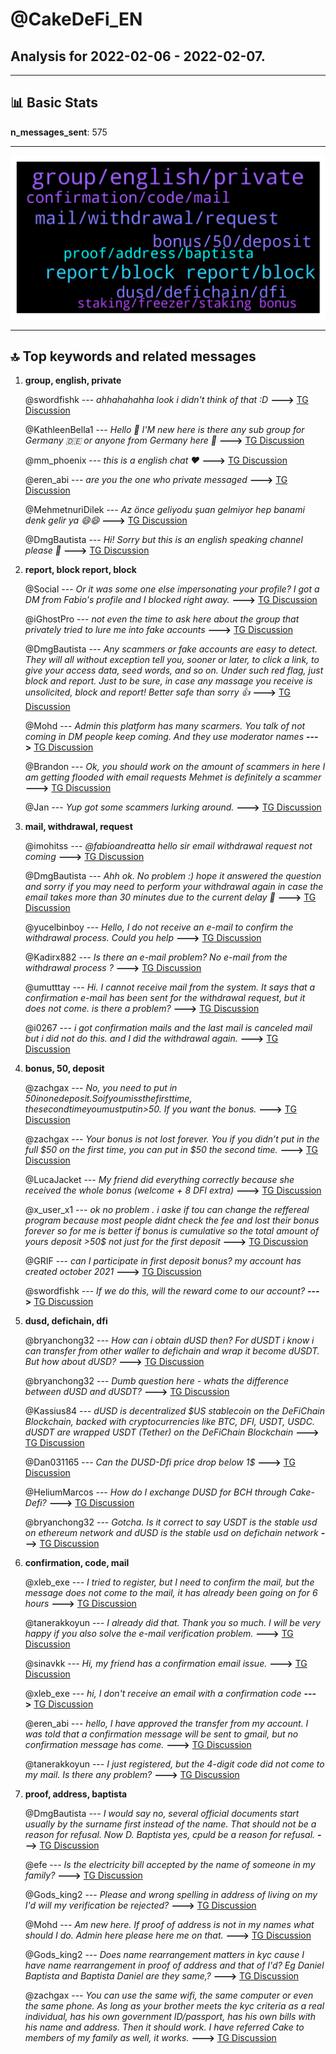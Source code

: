 # **@CakeDeFi_EN**
 ## Analysis for **2022-02-06** - **2022-02-07**.

---

## 📊 **Basic Stats**

**n_messages_sent**: 575

---
![wordcloud](CakeDeFi_EN_1Days_wordcloud.png)

---


## 🔝 **Top keywords and related messages**

1. **group, english, private**

    @swordfishk --- *ahhahahahha   look i didn't think of that :D* **--->** [TG Discussion](https://t.me/CakeDeFi_EN/174257)

    @KathleenBella1 --- *Hello 👋  I'M new here is there any sub group for Germany 🇩🇪  or anyone from Germany here 🤨* **--->** [TG Discussion](https://t.me/CakeDeFi_EN/173122)

    @mm_phoenix --- *this is a english chat ❤️* **--->** [TG Discussion](https://t.me/CakeDeFi_EN/173594)

    @eren_abi --- *are you the one who private messaged* **--->** [TG Discussion](https://t.me/CakeDeFi_EN/173912)

    @MehmetnuriDilek --- *Az önce geliyodu şuan gelmiyor hep banami denk gelir ya 😄😄* **--->** [TG Discussion](https://t.me/CakeDeFi_EN/173593)

    @DmgBautista --- *Hi! Sorry but this is an english speaking channel please 🙂* **--->** [TG Discussion](https://t.me/CakeDeFi_EN/174027)

2. **report, block report, block**

    @Social --- *Or it was some one else impersonating your profile? I got a DM from Fabio's profile and I blocked right away.* **--->** [TG Discussion](https://t.me/CakeDeFi_EN/173318)

    @iGhostPro --- *not even the time to ask here about the group that privately tried to lure me into fake accounts* **--->** [TG Discussion](https://t.me/CakeDeFi_EN/174148)

    @DmgBautista --- *Any scammers or fake accounts are easy to detect. They will all without exception tell you, sooner or later, to click a link, to give your access data, seed words, and so on. Under such red flag, just block and report. Just to be sure, in case any massage you receive is unsolicited, block and report! Better safe than sorry 👍* **--->** [TG Discussion](https://t.me/CakeDeFi_EN/174159)

    @Mohd --- *Admin this platform has many scarmers. You talk of not coming in DM people keep coming. And they use moderator names* **--->** [TG Discussion](https://t.me/CakeDeFi_EN/173548)

    @Brandon --- *Ok, you should work on the amount of scammers in here I am getting flooded with email requests Mehmet is definitely a scammer* **--->** [TG Discussion](https://t.me/CakeDeFi_EN/173741)

    @Jan --- *Yup got some scammers lurking around.* **--->** [TG Discussion](https://t.me/CakeDeFi_EN/173714)

3. **mail, withdrawal, request**

    @imohitss --- *@fabioandreatta  hello sir email withdrawal request not coming* **--->** [TG Discussion](https://t.me/CakeDeFi_EN/173621)

    @DmgBautista --- *Ahh ok. No problem :) hope it answered the question and sorry if you may need to perform your withdrawal again in case the email takes more than 30 minutes due to the current delay 🙂* **--->** [TG Discussion](https://t.me/CakeDeFi_EN/173890)

    @yucelbinboy --- *Hello, I do not receive an e-mail to confirm the withdrawal process. Could you help* **--->** [TG Discussion](https://t.me/CakeDeFi_EN/173606)

    @Kadirx882 --- *Is there an e-mail problem? No e-mail from the withdrawal process ?* **--->** [TG Discussion](https://t.me/CakeDeFi_EN/173780)

    @umutttay --- *Hi. I cannot receive mail from the system. It says that a confirmation e-mail has been sent for the withdrawal request, but it does not come. is there a problem?* **--->** [TG Discussion](https://t.me/CakeDeFi_EN/173587)

    @i0267 --- *i got confirmation mails and the last mail is canceled mail but i did not do this. and I did the withdrawal again.* **--->** [TG Discussion](https://t.me/CakeDeFi_EN/173823)

4. **bonus, 50, deposit**

    @zachgax --- *No, you need to put in $50 in one deposit. So if you miss the first time, the second time you must put in >$50. If you want the bonus.* **--->** [TG Discussion](https://t.me/CakeDeFi_EN/173895)

    @zachgax --- *Your bonus is not lost forever. You if you didn’t put in the full $50 on the first time, you can put in $50 the second time.* **--->** [TG Discussion](https://t.me/CakeDeFi_EN/173874)

    @LucaJacket --- *My friend did everything correctly because she received the whole bonus (welcome + 8 DFI extra)* **--->** [TG Discussion](https://t.me/CakeDeFi_EN/173254)

    @x_user_x1 --- *ok no problem . i aske if tou can change the reffereal program because most people didnt check the fee and lost their bonus forever so for me is better if bonus is cumulative so the total amount of yours deposit >50$ not just for the first deposit* **--->** [TG Discussion](https://t.me/CakeDeFi_EN/173864)

    @GRIF --- *can I participate in first deposit bonus? my account has created october 2021* **--->** [TG Discussion](https://t.me/CakeDeFi_EN/174214)

    @swordfishk --- *If we do this, will the reward come to our account?* **--->** [TG Discussion](https://t.me/CakeDeFi_EN/174239)

5. **dusd, defichain, dfi**

    @bryanchong32 --- *How can i obtain dUSD then? For dUSDT i know i can transfer from other waller to defichain and wrap it become dUSDT. But how about dUSD?* **--->** [TG Discussion](https://t.me/CakeDeFi_EN/174279)

    @bryanchong32 --- *Dumb question here - whats the difference between dUSD and dUSDT?* **--->** [TG Discussion](https://t.me/CakeDeFi_EN/174269)

    @Kassius84 --- *dUSD is decentralized $US stablecoin on the DeFiChain Blockchain, backed with cryptocurrencies like BTC, DFI, USDT, USDC. dUSDT are wrapped USDT (Tether) on the DeFiChain Blockchain* **--->** [TG Discussion](https://t.me/CakeDeFi_EN/174275)

    @Dan031165 --- *Can the DUSD-Dfi price drop below 1$* **--->** [TG Discussion](https://t.me/CakeDeFi_EN/173441)

    @HeliumMarcos --- *How do I exchange DUSD for BCH through Cake-Defi?* **--->** [TG Discussion](https://t.me/CakeDeFi_EN/173154)

    @bryanchong32 --- *Gotcha. Is it correct to say USDT is the stable usd on ethereum network and dUSD is the stable usd on defichain network* **--->** [TG Discussion](https://t.me/CakeDeFi_EN/174286)

6. **confirmation, code, mail**

    @xleb_exe --- *I tried to register, but I need to confirm the mail, but the message does not come to the mail, it has already been going on for 6 hours* **--->** [TG Discussion](https://t.me/CakeDeFi_EN/174219)

    @tanerakkoyun --- *I already did that. Thank you so much. I will be very happy if you also solve the e-mail verification problem.* **--->** [TG Discussion](https://t.me/CakeDeFi_EN/174083)

    @sinavkk --- *Hi, my friend has a confirmation email issue.* **--->** [TG Discussion](https://t.me/CakeDeFi_EN/173668)

    @xleb_exe --- *hi, I don't receive an email with a confirmation code* **--->** [TG Discussion](https://t.me/CakeDeFi_EN/173947)

    @eren_abi --- *hello, I have approved the transfer from my account. I was told that a confirmation message will be sent to gmail, but no confirmation message has come.* **--->** [TG Discussion](https://t.me/CakeDeFi_EN/173882)

    @tanerakkoyun --- *I just registered, but the 4-digit code did not come to my mail. Is there any problem?* **--->** [TG Discussion](https://t.me/CakeDeFi_EN/174008)

7. **proof, address, baptista**

    @DmgBautista --- *I would say no, several official documents start usually by the surname first instead of the name. That should not be a reason for refusal. Now D. Baptista yes, cpuld be a reason for refusal.* **--->** [TG Discussion](https://t.me/CakeDeFi_EN/174072)

    @efe --- *Is the electricity bill accepted by the name of someone in my family?* **--->** [TG Discussion](https://t.me/CakeDeFi_EN/173838)

    @Gods_king2 --- *Please and wrong spelling in address of living on my I'd will my verification be rejected?* **--->** [TG Discussion](https://t.me/CakeDeFi_EN/174069)

    @Mohd --- *Am new here. If proof of address is not in my names what should I do. Admin here please here me on that.* **--->** [TG Discussion](https://t.me/CakeDeFi_EN/173536)

    @Gods_king2 --- *Does name rearrangement matters in kyc cause I have name rearrangement in proof of address and that of I'd?  Eg Daniel Baptista and Baptista Daniel are they same,?* **--->** [TG Discussion](https://t.me/CakeDeFi_EN/174067)

    @zachgax --- *You can use the same wifi, the same computer or even the same phone. As long as your brother meets the kyc criteria as a real individual, has his own government ID/passport, has his own bills with his name and address. Then it should work.   I have referred Cake to members of my family as well, it works.* **--->** [TG Discussion](https://t.me/CakeDeFi_EN/173483)

